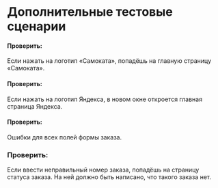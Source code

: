 # Дополнительные тестовые сценарии
#### Проверить: 
Если нажать на логотип «Самоката», попадёшь на главную страницу «Самоката».
#### Проверить: 
Если нажать на логотип Яндекса, в новом окне откроется главная страница Яндекса.
#### Проверить:
Ошибки для всех полей формы заказа.
### Проверить: 
Если ввести неправильный номер заказа, попадёшь на страницу статуса заказа. На ней должно быть написано, что такого заказа нет.
